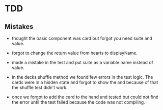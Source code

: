 # TDD

## Mistakes

- thought the basic component was card but forgot you need suite and value.

- forgot to change the return value from hearts to displayName.

- made a mistake in the test and put suite as a variable name instead of value.

- in the decks shuffle method we found few errors in the test logic. The cards were in a hidden state and forgot to show the and because of that the shuffle test didn't work.

- once we forgot to add the card to the hand and tested but could not find the error until the test failed because the code was not compiling.

